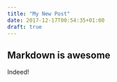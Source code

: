 ```yaml
---
title: "My New Post"
date: 2017-12-17T00:54:35+01:00
draft: true
---
```

## Markdown is awesome
Indeed!